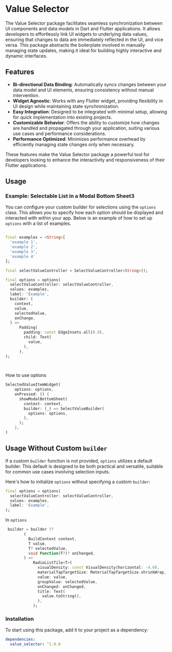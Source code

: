# Value Selector

The Value Selector package facilitates seamless synchronization between UI components and data models in Dart and Flutter applications. It allows developers to effortlessly link UI widgets to underlying data values, ensuring that changes to data are immediately reflected in the UI, and vice versa. This package abstracts the boilerplate involved in manually managing state updates, making it ideal for building highly interactive and dynamic interfaces.

## Features

- **Bi-directional Data Binding**: Automatically syncs changes between your data model and UI elements, ensuring consistency without manual intervention.
- **Widget Agnostic**: Works with any Flutter widget, providing flexibility in UI design while maintaining state synchronization.
- **Easy Integration**: Designed to be integrated with minimal setup, allowing for quick implementation into existing projects.
- **Customizable Behavior**: Offers the ability to customize how changes are handled and propagated through your application, suiting various use cases and performance considerations.
- **Performance Optimized**: Minimizes performance overhead by efficiently managing state changes only when necessary.

These features make the Value Selector package a powerful tool for developers looking to enhance the interactivity and responsiveness of their Flutter applications.

## Usage


### Example: Selectable List in a Modal Bottom Sheet3


You can configure your custom builder for selections using the `options` class. This allows you to specify how each option should be displayed and interacted with within your app. Below is an example of how to set up `options` with a list of examples.
```dart

final examples = <String>[
  'example 1',
  'example 2',
  'example 3',
  'example 4'
];

final selectValueController = SelectValueController<String>();

final options = options(
  selectValueController: selectValueController,
  values: examples,
  label: 'Example',
  builder: (
    context,
    value,
    selectedValue,
    onChange,
  ) =>
      Padding(
        padding: const EdgeInsets.all(8.0),
        child: Text(
          value,
        ),
      ),
);

    
```
How to use options 

```dart
SelectedValueItemWidget(
    options: options,
    onPressed: () {
      showModalBottomSheet(
        context: context,
        builder: (_) => SelectValueBuilder(
          options: options,
        ),
      );
    },
)
```

## Usage Without Custom `builder`

If a custom `builder` function is not provided, `options` utilizes a default builder. This default is designed to be both practical and versatile, suitable for common use cases involving selection inputs.

Here's how to initialize `options` without specifying a custom `builder`:

```dart
final options = options(
  selectValueController: selectValueController,
  values: examples,
  label: 'Example',
);
```
In `options` 
```dart
 builder = builder ??
        (
          BuildContext context,
          T value,
          T? selectedValue,
          void Function(T?)? onChanged,
        ) =>
            RadioListTile<T>(
              visualDensity: const VisualDensity(horizontal: -4.0),
              materialTapTargetSize: MaterialTapTargetSize.shrinkWrap,
              value: value,
              groupValue: selectedValue,
              onChanged: onChanged,
              title: Text(
                value.toString(),
              ),
            );
```


### Installation

To start using this package, add it to your project as a dependency:

```yaml
dependencies:
  value_selector: ^1.0.0


